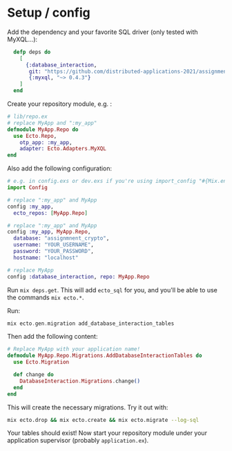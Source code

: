 # Setup / config

Add the dependency and your favorite SQL driver (only tested with MyXQL...):

```elixir
  defp deps do
    [
      {:database_interaction,
       git: "https://github.com/distributed-applications-2021/assignment-database-interaction", branch: "main"},
       {:myxql, "~> 0.4.3"}
    ]
  end
```

Create your repository module, e.g. :

```elixir
# lib/repo.ex
# replace MyApp and ":my_app"
defmodule MyApp.Repo do
  use Ecto.Repo,
    otp_app: :my_app,
    adapter: Ecto.Adapters.MyXQL
end
```

Also add the following configuration:

```elixir
# e.g. in config.exs or dev.exs if you're using import_config "#{Mix.env()}.exs"
import Config

# replace ":my_app" and MyApp
config :my_app,
  ecto_repos: [MyApp.Repo]

# replace ":my_app" and MyApp
config :my_app, MyApp.Repo,
  database: "assignmnent_crypto",
  username: "YOUR_USERNAME",
  password: "YOUR_PASSWORD",
  hostname: "localhost"

# replace MyApp
config :database_interaction, repo: MyApp.Repo
```

Run `mix deps.get`. This will add `ecto_sql` for you, and you'll be able to use the commands `mix ecto.*`.

Run:

```elixir
mix ecto.gen.migration add_database_interaction_tables
```

Then add the following content:

```elixir
# Replace MyApp with your application name!
defmodule MyApp.Repo.Migrations.AddDatabaseInteractionTables do
  use Ecto.Migration

  def change do
    DatabaseInteraction.Migrations.change()
  end
end
```

This will create the necessary migrations. Try it out with:

```bash
mix ecto.drop && mix ecto.create && mix ecto.migrate --log-sql
```

Your tables should exist! Now start your repository module under your application supervisor (probably `application.ex`).
